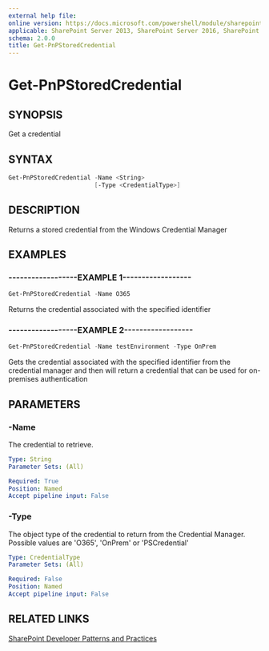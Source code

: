 ```yaml
---
external help file:
online version: https://docs.microsoft.com/powershell/module/sharepoint-pnp/get-pnpstoredcredential
applicable: SharePoint Server 2013, SharePoint Server 2016, SharePoint Server 2019, SharePoint Online
schema: 2.0.0
title: Get-PnPStoredCredential
---
```


# Get-PnPStoredCredential

## SYNOPSIS
Get a credential

## SYNTAX 

```powershell
Get-PnPStoredCredential -Name <String>
                        [-Type <CredentialType>]
```

## DESCRIPTION
Returns a stored credential from the Windows Credential Manager

## EXAMPLES

### ------------------EXAMPLE 1------------------
```powershell
Get-PnPStoredCredential -Name O365
```

Returns the credential associated with the specified identifier

### ------------------EXAMPLE 2------------------
```powershell
Get-PnPStoredCredential -Name testEnvironment -Type OnPrem
```

Gets the credential associated with the specified identifier from the credential manager and then will return a credential that can be used for on-premises authentication

## PARAMETERS

### -Name
The credential to retrieve.

```yaml
Type: String
Parameter Sets: (All)

Required: True
Position: Named
Accept pipeline input: False
```

### -Type
The object type of the credential to return from the Credential Manager. Possible values are 'O365', 'OnPrem' or 'PSCredential'

```yaml
Type: CredentialType
Parameter Sets: (All)

Required: False
Position: Named
Accept pipeline input: False
```

## RELATED LINKS

[SharePoint Developer Patterns and Practices](https://aka.ms/sppnp)